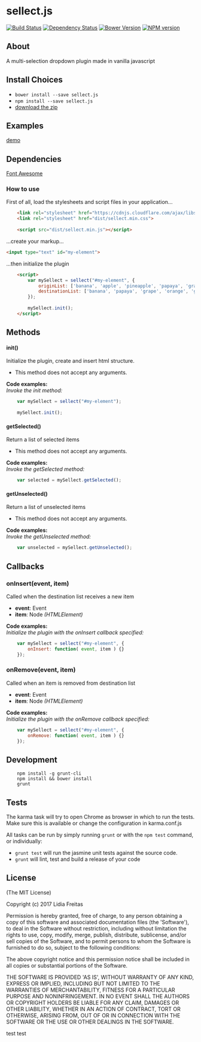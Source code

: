 # sellect.js
[![Build Status][build-image]][build-url]
[![Dependency Status][depstat-image]][depstat-url]
[![Bower Version][bower-image]][bower-url]
[![NPM version][npm-image]][npm-url]

## About
A multi-selection dropdown plugin made in vanilla javascript

## Install Choices
- `bower install --save sellect.js`
- `npm install --save sellect.js`
- [download the zip](https://github.com/lidia-freitas/sellect.js/archive/master.zip)

## Examples
[demo]()

## Dependencies
[Font Awesome](http://fontawesome.io/)

### How to use
First of all, load the stylesheets and script files in your application...
```html
    <link rel="stylesheet" href="https://cdnjs.cloudflare.com/ajax/libs/font-awesome/4.7.0/css/font-awesome.css" />
    <link rel="stylesheet" href="dist/sellect.min.css">
  
    <script src="dist/sellect.min.js"></script>
```
...create your markup...
```html
<input type="text" id="my-element">
```

...then initialize the plugin
```html
    <script>
        var mySellect = sellect("#my-element", {
            originList: ['banana', 'apple', 'pineapple', 'papaya', 'grape', 'orange', 'grapefruit', 'guava', 'watermelon', 'melon'],
            destinationList: ['banana', 'papaya', 'grape', 'orange', 'guava']
        });  
        
        mySellect.init();
    </script>
```
## Methods

#### init()
Initialize the plugin, create and insert html structure.  
- This method does not accept any arguments.

__Code examples:__  
_Invoke the init method:_  
```javascript
    var mySellect = sellect("#my-element");
   
    mySellect.init();
```

#### getSelected()
Return a list of selected items
- This method does not accept any arguments.

__Code examples:__  
_Invoke the getSelected method:_
```javascript
    var selected = mySellect.getSelected();
```

#### getUnselected()
Return a list of unselected items
- This method does not accept any arguments.

__Code examples:__  
_Invoke the getUnselected method:_
```javascript
    var unselected = mySellect.getUnselected();
```

## Callbacks

### onInsert(event, item)
Called when the destination list receives a new item  
- __event__: Event
- __item__: Node *(HTMLElement)*

__Code examples:__  
_Initialize the plugin with the onInsert callback specified:_
```javascript
    var mySellect = sellect("#my-element", {
        onInsert: function( event, item ) {}
    });
```

### onRemove(event, item)
Called when an item is removed from destination list    
- __event__: Event
- __item__: Node *(HTMLElement)*

__Code examples:__  
_Initialize the plugin with the onRemove callback specified:_
```javascript
    var mySellect = sellect("#my-element", {
        onRemove: function( event, item ) {}
    });
```

## Development
```text
    npm install -g grunt-cli
    npm install && bower install
    grunt
```

## Tests
The karma task will try to open Chrome as browser in which to run the tests. Make sure this is available or change the configuration in karma.conf.js

All tasks can be run by simply running `grunt` or with the `npm test` command, or individually:

  * `grunt test` will run the jasmine unit tests against the source code.
  * `grunt` will lint, test and build a release of your code

## License
(The MIT License)

Copyright (c) 2017 Lidia Freitas 

Permission is hereby granted, free of charge, to any person obtaining
a copy of this software and associated documentation files (the
'Software'), to deal in the Software without restriction, including
without limitation the rights to use, copy, modify, merge, publish,
distribute, sublicense, and/or sell copies of the Software, and to
permit persons to whom the Software is furnished to do so, subject to
the following conditions:

The above copyright notice and this permission notice shall be
included in all copies or substantial portions of the Software.

THE SOFTWARE IS PROVIDED 'AS IS', WITHOUT WARRANTY OF ANY KIND,
EXPRESS OR IMPLIED, INCLUDING BUT NOT LIMITED TO THE WARRANTIES OF
MERCHANTABILITY, FITNESS FOR A PARTICULAR PURPOSE AND NONINFRINGEMENT.
IN NO EVENT SHALL THE AUTHORS OR COPYRIGHT HOLDERS BE LIABLE FOR ANY
CLAIM, DAMAGES OR OTHER LIABILITY, WHETHER IN AN ACTION OF CONTRACT,
TORT OR OTHERWISE, ARISING FROM, OUT OF OR IN CONNECTION WITH THE
SOFTWARE OR THE USE OR OTHER DEALINGS IN THE SOFTWARE.



[build-url]: https://travis-ci.org/lidia-freitas/sellect.js
[build-image]: http://img.shields.io/travis/lidia-freitas/sellect.js.png

[gpa-url]: https://codeclimate.com/github/lidia-freitas/sellect.js
[gpa-image]: https://codeclimate.com/github/lidia-freitas/sellect.js.png

[coverage-url]: https://codeclimate.com/github/lidia-freitas/sellect.js/code?sort=covered_percent&sort_direction=desc
[coverage-image]: https://codeclimate.com/github/lidia-freitas/sellect.js/coverage.png

[depstat-url]: https://david-dm.org/lidia-freitas/sellect.js
[depstat-image]: https://david-dm.org/lidia-freitas/sellect.js.png?theme=shields.io

[issues-url]: https://github.com/lidia-freitas/sellect.js/issues
[issues-image]: http://img.shields.io/github/issues/lidia-freitas/sellect.js.png

[bower-url]: http://bower.io/search/?q=sellect.js
[bower-image]: https://badge.fury.io/bo/sellect.js.png

[downloads-url]: https://www.npmjs.org/package/sellect.js
[downloads-image]: http://img.shields.io/npm/dm/sellect.js.png

[npm-url]: https://www.npmjs.org/package/sellect.js
[npm-image]: https://badge.fury.io/js/sellect.js.png


test test
